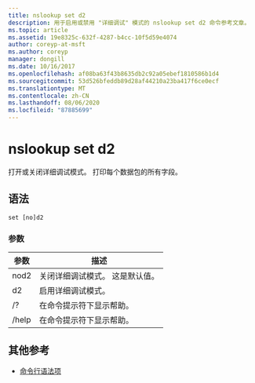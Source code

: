 ```yaml
---
title: nslookup set d2
description: 用于启用或禁用 "详细调试" 模式的 nslookup set d2 命令参考文章。
ms.topic: article
ms.assetid: 19e8325c-632f-4287-b4cc-10f5d59e4074
author: coreyp-at-msft
ms.author: coreyp
manager: dongill
ms.date: 10/16/2017
ms.openlocfilehash: af08ba63f43b8635db2c92a05ebef1810586b1d4
ms.sourcegitcommit: 53d526bfeddb89d28af44210a23ba417f6ce0ecf
ms.translationtype: MT
ms.contentlocale: zh-CN
ms.lasthandoff: 08/06/2020
ms.locfileid: "87885699"
---
```

# <a name="nslookup-set-d2"></a>nslookup set d2

打开或关闭详细调试模式。 打印每个数据包的所有字段。

## <a name="syntax"></a>语法

```
set [no]d2
```

### <a name="parameters"></a>参数

| 参数 | 描述 |
| ---------- | ---------- |
| nod2 | 关闭详细调试模式。 这是默认值。 |
| d2 | 启用详细调试模式。 |
| /? | 在命令提示符下显示帮助。 |
| /help | 在命令提示符下显示帮助。 |

## <a name="additional-references"></a>其他参考

- [命令行语法项](command-line-syntax-key.md)
